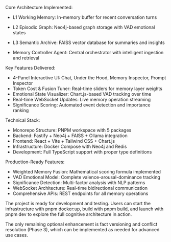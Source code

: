 Core Architecture Implemented:

  - L1 Working Memory: In-memory buffer for recent conversation turns
  - L2 Episodic Graph: Neo4j-based graph storage with VAD emotional states

  - L3 Semantic Archive: FAISS vector database for summaries and insights
  - Memory Controller Agent: Central orchestrator with intelligent
  ingestion and retrieval

  Key Features Delivered:

  - 4-Panel Interactive UI: Chat, Under the Hood, Memory Inspector, Prompt
  Inspector
  - Token Cost & Fusion Tuner: Real-time sliders for memory layer weights
  - Emotional State Visualizer: Chart.js-based VAD tracking over time
  - Real-time WebSocket Updates: Live memory operation streaming
  - Significance Scoring: Automated event detection and importance ranking

  Technical Stack:

  - Monorepo Structure: PNPM workspace with 5 packages
  - Backend: Fastify + Neo4j + FAISS + Ollama integration
  - Frontend: React + Vite + Tailwind CSS + Chart.js
  - Infrastructure: Docker Compose with Neo4j and Redis
  - Development: Full TypeScript support with proper type definitions

  Production-Ready Features:

  - Weighted Memory Fusion: Mathematical scoring formula implemented
  - VAD Emotional Model: Complete valence-arousal-dominance tracking
  - Significance Detection: Multi-factor analysis with NLP patterns
  - WebSocket Architecture: Real-time bidirectional communication
  - Comprehensive APIs: REST endpoints for all memory operations

  The project is ready for development and testing. Users can start the
  infrastructure with pnpm docker:up, build with pnpm build, and launch
  with pnpm dev to explore the full cognitive architecture in action.

  The only remaining optional enhancement is fact versioning and conflict 
  resolution (Phase 3), which can be implemented as needed for advanced use
   cases.

